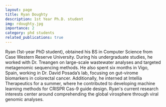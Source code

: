 ```yaml
---
layout: page
title: Ryan Doughty
description: 1st Year Ph.D. student
img: rdoughty.jpg
importance: 2
category: phd students
related_publications: true
---
```


Ryan (1st-year PhD student), obtained his BS in Computer Science from Case Western Reserve University. During his undergraduate studies, he worked with Dr. Treangen on large-scale wastewater analyses and targeted metagenomic sequencing methods. He also spent six months in Vigo, Spain, working in Dr. David Posada’s lab, focusing on gut-virome biomarkers in colorectal cancer. Additionally, he interned at Intellia Therapeutics for a summer, where he contributed to developing machine learning methods for CRISPR Cas-9 guide design. Ryan's current research interests center around comprehending the global virosphere through viral genomic analyses.

